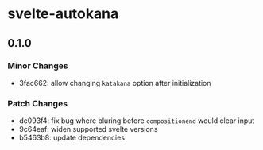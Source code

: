 # svelte-autokana

## 0.1.0

### Minor Changes

- 3fac662: allow changing `katakana` option after initialization

### Patch Changes

- dc093f4: fix bug where bluring before `compositionend` would clear input
- 9c64eaf: widen supported svelte versions
- b5463b8: update dependencies
